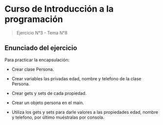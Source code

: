 # Curso de Introducción a la programación<!-- omit in toc -->

>Ejercicio N°3 - Tema N°8

## Enunciado del ejercicio<!-- omit in toc -->


Para practicar la encapsulación:

* Crear clase Persona.

* Crear variables las privadas edad, nombre y telefono de la clase Persona.

* Crear gets y sets de cada propiedad.

* Crear un objeto persona en el main.

* Utiliza los gets y sets para darle valores a las propiedades edad, nombre y telefono, por último muéstralas por consola.